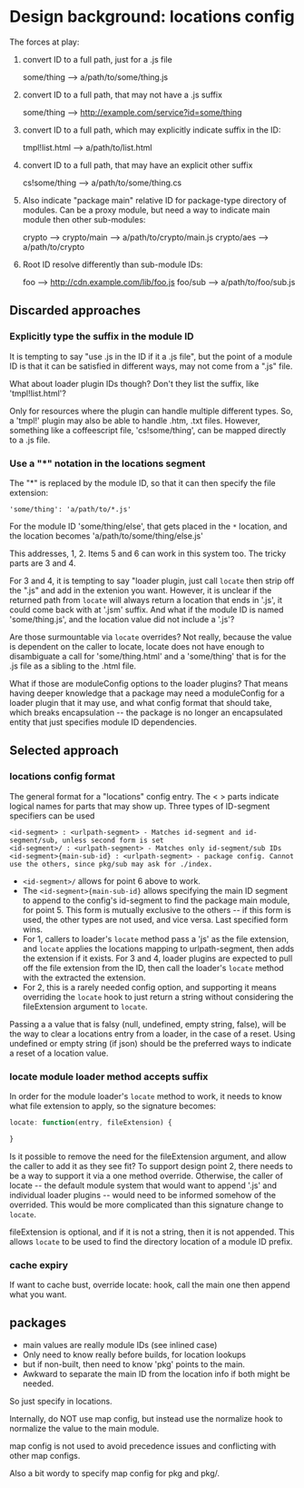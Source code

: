 # Design background: locations config

The forces at play:

1) convert ID to a full path, just for a .js file

    some/thing --> a/path/to/some/thing.js

2) convert ID to a full path, that may not have a .js suffix

    some/thing --> http://example.com/service?id=some/thing

3) convert ID to a full path, which may explicitly indicate suffix in the ID:

    tmpl!list.html --> a/path/to/list.html

4) convert ID to a full path, that may have an explicit other suffix

    cs!some/thing --> a/path/to/some/thing.cs

5) Also indicate "package main" relative ID for package-type directory of
modules. Can be a proxy module, but need a way to indicate main module then
other sub-modules:

    crypto --> crypto/main --> a/path/to/crypto/main.js
    crypto/aes --> a/path/to/crypto

6) Root ID resolve differently than sub-module IDs:

    foo --> http://cdn.example.com/lib/foo.js
    foo/sub --> a/path/to/foo/sub.js

## Discarded approaches

### Explicitly type the suffix in the module ID

It is tempting to say "use .js in the ID if it a .js file", but the point of a module ID is that it can be satisfied in different ways, may not come from a ".js" file.

What about loader plugin IDs though? Don't they list the suffix, like 'tmpl!list.html'?

Only for resources where the plugin can handle multiple different types. So, a 'tmpl!' plugin may also be able to handle .htm, .txt files. However, something like a coffeescript file, 'cs!some/thing', can be mapped directly to a .js file.

### Use a "*" notation in the locations segment

The "*" is replaced by the module ID, so that it can then specify the file extension:

    'some/thing': 'a/path/to/*.js'

For the module ID 'some/thing/else', that gets placed in the `*` location, and the location becomes 'a/path/to/some/thing/else.js'

This addresses, 1, 2. Items 5 and 6 can work in this system too. The tricky parts are 3 and 4.

For 3 and 4, it is tempting to say "loader plugin, just call `locate` then strip off the ".js" and add in the extenion you want. However, it is unclear if the returned path from `locate` will always return a location that ends in '.js', it could come back with at '.jsm' suffix. And what if the module ID is named 'some/thing.js', and the location value did not include a '.js'?

Are those surmountable via `locate` overrides? Not really, because the value is dependent on the caller to locate, locate does not have enough to disambiguate a call for 'some/thing.html' and a 'some/thing' that is for the .js file as a sibling to the .html file.

What if those are moduleConfig options to the loader plugins? That means having deeper knowledge that a package may need a moduleConfig for a loader plugin that it may use, and what config format that should take, which breaks encapsulation -- the package is no longer an encapsulated entity that just specifies module ID dependencies.

## Selected approach

### locations config format

The general format for a "locations" config entry. The < > parts indicate logical names for parts that may show up. Three types of ID-segment specifiers can be used

    <id-segment> : <urlpath-segment> - Matches id-segment and id-segment/sub, unless second form is set
    <id-segment>/ : <urlpath-segment> - Matches only id-segment/sub IDs
    <id-segment>{main-sub-id} : <urlpath-segment> - package config. Cannot use the others, since pkg/sub may ask for ./index.

* `<id-segment>/` allows for point 6 above to work.
* The `<id-segment>{main-sub-id}` allows specifying the main ID segment to append to the config's id-segment to find the package main module, for point 5. This form is mutually exclusive to the others -- if this form is used, the other types are not used, and vice versa. Last specified form wins.
* For 1, callers to loader's `locate` method pass a 'js' as the file extension, and `locate` applies the locations mapping to urlpath-segment, then adds the extension if it exists. For 3 and 4, loader plugins are expected to pull off the file extension from the ID, then call the loader's `locate` method with the extracted the extension.
* For 2, this is a rarely needed config option, and supporting it means overriding the `locate` hook to just return a string without considering the fileExtension argument to `locate`.

Passing a a value that is falsy (null, undefined, empty string, false), will be the way to clear a locations entry from a loader, in the case of a reset. Using undefined or empty string (if json) should be the preferred ways to indicate a reset of a location value.


### locate module loader method accepts suffix

In order for the module loader's `locate` method to work, it needs to know what file extension to apply, so the signature becomes:

```javascript
locate: function(entry, fileExtension) {

}
```

Is it possible to remove the need for the fileExtension argument, and allow the caller to add it as they see fit? To support design point 2, there needs to be a way to support it via a one method override. Otherwise, the caller of locate -- the default module system that would want to append '.js' and individual loader plugins -- would need to be informed somehow of the overrided. This would be more complicated than this signature change to `locate`.

fileExtension is optional, and if it is not a string, then it is not appended. This allows `locate` to be used to find the directory location of a module ID prefix.

### cache expiry

If want to cache bust, override locate: hook, call the main one then append what you want.

## packages

* main values are really module IDs (see inlined case)
* Only need to know really before builds, for location lookups
* but if non-built, then need to know 'pkg' points to the main.
* Awkward to separate the main ID from the location info if both might be needed.

So just specify in locations.

Internally, do NOT use map config, but instead use the normalize hook to normalize the value to the main module.

map config is not used to avoid precedence issues and conflicting with other map configs.

Also a bit wordy to specify map config for pkg and pkg/.


